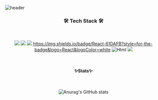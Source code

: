 

![header](https://capsule-render.vercel.app/api?type=soft&color=auto&height=150&section=header&text=JunHyukKim&fontSize=70&animation=twinkling)
<div align="center">

  
<h3 align="center">🛠 Tech Stack 🛠</h3>
  <br>
  

 <img src="https://img.shields.io/badge/HTML5-E34F26?style=for-the-badge&logo=HTML5&logoColor=white"> <img src="https://img.shields.io/badge/CSS3-1572B6?style=for-the-badge&logo=CSS3&logoColor=white"> <img src="https://img.shields.io/badge/JavaScript-F7DF1E?style=for-the-badge&logo=JavaScript&logoColor=white"> https://img.shields.io/badge/React-61DAFB?style=for-the-badge&logo=React&logoColor=white  <img alt="Html" src ="https://img.shields.io/badge/Bootstrap-7952B3.svg?&style=for-the-badge&logo=Bootstrap&logoColor=white"/> <img src="https://img.shields.io/badge/github-181717?style=for-the-badge&logo=github&logoColor=white">

  
<br>

 
#### ✨Stats✨

  <br>
  
![Anurag's GitHub stats](https://github-readme-stats.vercel.app/api?username=kimbboyong&show_icons=true&theme=radical)
  
  <br>
  
<!-- [![Hits](https://hits.seeyoufarm.com/api/count/incr/badge.svg?url=https%3A%2F%2Fgithub.com%2Fkimbboyong%2Fhit-counter&count_bg=%231900AD&title_bg=%23555555&icon=&icon_color=%23E7E7E7&title=hits&edge_flat=false)](https://hits.seeyoufarm.com) -->
